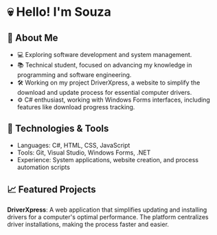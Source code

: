 # **💀 Hello! I'm Souza**

 ## 👻 About Me

* 💻 Exploring software development and system management.
* 📚 Technical student, focused on advancing my knowledge in programming and software engineering.
* 🛠 Working on my project DriverXpress, a website to simplify the download and update process for essential computer drivers.
* ⚙️ C# enthusiast, working with Windows Forms interfaces, including features like download progress tracking.

## 🔧 Technologies & Tools
* Languages: C#, HTML, CSS, JavaScript
* Tools: Git, Visual Studio, Windows Forms, .NET
* Experience: System applications, website creation, and process automation scripts

## 📈 Featured Projects
**DriverXpress**: A web application that simplifies updating and installing drivers for a computer's optimal performance. The platform centralizes driver installations, making the process faster and easier.

